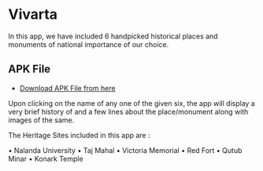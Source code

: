 # Vivarta

In this app, we have included 6 handpicked historical places and monuments of national importance of our choice. 

## APK File
- [Download APK File from here](https://github.com/navo163/Vivarta/app-arm64-v8a-release.apk)

Upon clicking on the name of any one of the given six, the app will display a very brief history of and a few lines about the place/monument along with images of the same.

The Heritage Sites included in this app are :

•	Nalanda University
•	Taj Mahal
•	Victoria Memorial
•	Red Fort
•	Qutub Minar
•	Konark Temple
